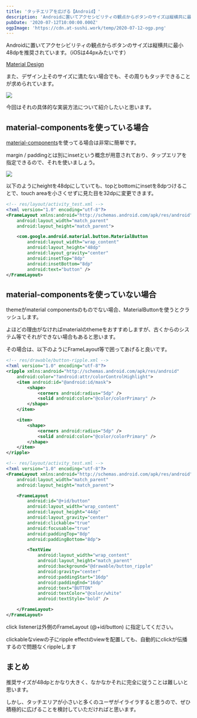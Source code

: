 ```yaml
---
title: 'タッチエリアを広げる【Android】'
description: 'Androidに置いてアクセシビリティの観点からボタンのサイズは縦横共に最小48dpを推奨されています。（iOSは44pxみたいです）\nまた、デザイン上そのサイズに満たない場合でも、その周りもタッチできることが求められています。\n今回はそれの具体的な実装方法について紹介したいと思います。'
pubDate: '2020-07-12T10:00:00.000Z'
ogpImage: 'https://cdn.at-sushi.work/temp/2020-07-12-ogp.png'
---
```


Androidに置いてアクセシビリティの観点からボタンのサイズは縦横共に最小48dpを推奨されています。（iOSは44pxみたいです）

[Material Design](https://material.io/design/usability/accessibility.html#layout-and-typography)

また、デザイン上そのサイズに満たない場合でも、その周りもタッチできることが求められています。

![](https://cdn.at-sushi.work/temp/2020-07-12-1.png)

今回はそれの具体的な実装方法について紹介したいと思います。

##  material-componentsを使っている場合
[material-components](https://github.com/material-components/material-components-android)を使ってる場合は非常に簡単です。

margin / paddingとは別にinsetという概念が用意されており、タップエリアを指定できるので、それを使いましょう。

![](https://cdn.at-sushi.work/temp/2020-07-12-2.png)

以下のようにheightを48dpにしていても、topとbottomにinsetを8dpつけることで、touch areaを小さくせずに見た目を32dpに変更できます。

```xml
<!-- res/layout/activity_test.xml -->
<?xml version="1.0" encoding="utf-8"?>
<FrameLayout xmlns:android="http://schemas.android.com/apk/res/android"
    android:layout_width="match_parent"
    android:layout_height="match_parent">

    <com.google.android.material.button.MaterialButton
        android:layout_width="wrap_content"
        android:layout_height="48dp"
        android:layout_gravity="center"
        android:insetTop="8dp"
        android:insetBottom="8dp"
        android:text="button" />
</FrameLayout>
```

## material-componentsを使っていない場合
themeがmaterial componentsのものでない場合、MaterialButtonを使うとクラッシュします。

よほどの理由がなければmaterialのthemeをおすすめしますが、古くからのシステム等でそれができない場合もあると思います。

その場合は、以下のようにFrameLayout等で囲ってあげると良いです。

```xml
<!-- res/drawable/button-ripple.xml -->
<?xml version="1.0" encoding="utf-8"?>
<ripple xmlns:android="http://schemas.android.com/apk/res/android"
    android:color="?android:attr/colorControlHighlight">
    <item android:id="@android:id/mask">
        <shape>
            <corners android:radius="5dp" />
            <solid android:color="@color/colorPrimary" />
        </shape>
    </item>

    <item>
        <shape>
            <corners android:radius="5dp" />
            <solid android:color="@color/colorPrimary" />
        </shape>
    </item>
</ripple>
```

```xml
<!-- res/layout/activity_test.xml -->
<?xml version="1.0" encoding="utf-8"?>
<FrameLayout xmlns:android="http://schemas.android.com/apk/res/android"
    android:layout_width="match_parent"
    android:layout_height="match_parent">

    <FrameLayout
        android:id="@+id/button"
        android:layout_width="wrap_content"
        android:layout_height="44dp"
        android:layout_gravity="center"
        android:clickable="true"
        android:focusable="true"
        android:paddingTop="8dp"
        android:paddingBottom="8dp">

        <TextView
            android:layout_width="wrap_content"
            android:layout_height="match_parent"
            android:background="@drawable/button_ripple"
            android:gravity="center"
            android:paddingStart="16dp"
            android:paddingEnd="16dp"
            android:text="BUTTON"
            android:textColor="@color/white"
            android:textStyle="bold" />

    </FrameLayout>
</FrameLayout>
```

click listenerは外側のFrameLayout (@+id/button) に指定してください。

clickableなviewの子にripple effectのviewを配置しても、自動的にclickが伝播するので問題なくrippleします

## まとめ
推奨サイズが48dpとかなり大きく、なかなかそれに完全に従うことは難しいと思います。

しかし、タッチエリアが小さいと多くのユーザがイライラすると思うので、ぜひ積極的に広げることを検討していただければと思います。